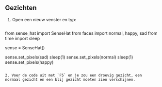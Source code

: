 ## Gezichten

1. Open een nieuw venster en typ:
    
    ```python
from sense_hat import SenseHat
from faces import normal, happy, sad
from time import sleep

sense = SenseHat()

sense.set_pixels(sad)
sleep(1)
sense.set_pixels(normal)
sleep(1)
sense.set_pixels(happy)
```

2. Voer de code uit met `F5` en je zou een droevig gezicht, een normaal gezicht en een blij gezicht moeten zien verschijnen.